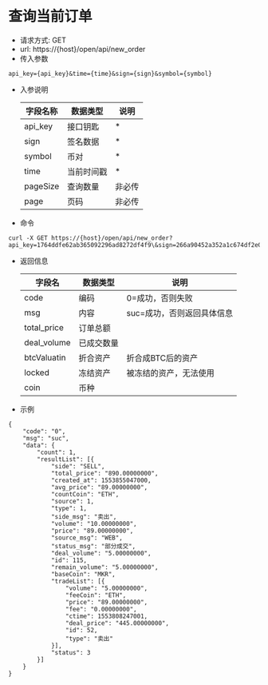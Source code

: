# 查询当前订单
- 请求方式: GET
- url: https://{host}/open/api/new_order
- 传入参数 
```
api_key={api_key}&time={time}&sign={sign}&symbol={symbol}
```
- 入参说明

  | 字段名称 | 数据类型 | 说明 |
  | --- | --- | --- |
  | api_key | 接口钥匙 | * |
  | sign | 签名数据 | * |
  | symbol | 币对 | * |
  | time | 当前时间戳 | * |
  | pageSize | 查询数量 | 非必传 |
  | page | 页码 | 非必传 |

- 命令
```
curl -X GET https://{host}/open/api/new_order?api_key=1764ddfe62ab365092296ad8272df4f9\&sign=266a90452a352a1c674df2e0b18cc9e9\&time=1554184381\&symbol=mkreth\&pageSize=10\&page=1
```

- 返回信息

    | 字段名 | 数据类型 | 说明 |
    | --- | --- | --- |
    | code | 编码 | 0=成功，否则失败 |
    | msg | 内容 | suc=成功，否则返回具体信息 |
    | total_price | 订单总额 | &nbsp; |
    | deal_volume | 已成交数量 | &nbsp; |
    | btcValuatin | 折合资产 | 折合成BTC后的资产 |
    | locked | 冻结资产 | 被冻结的资产，无法使用 |
    | coin | 币种 | &nbsp; |
    
- 示例
```
{
	"code": "0",
	"msg": "suc",
	"data": {
		"count": 1,
		"resultList": [{
			"side": "SELL",
			"total_price": "890.00000000",
			"created_at": 1553855047000,
			"avg_price": "89.00000000",
			"countCoin": "ETH",
			"source": 1,
			"type": 1,
			"side_msg": "卖出",
			"volume": "10.00000000",
			"price": "89.00000000",
			"source_msg": "WEB",
			"status_msg": "部分成交",
			"deal_volume": "5.00000000",
			"id": 115,
			"remain_volume": "5.00000000",
			"baseCoin": "MKR",
			"tradeList": [{
				"volume": "5.00000000",
				"feeCoin": "ETH",
				"price": "89.00000000",
				"fee": "0.00000000",
				"ctime": 1553808247001,
				"deal_price": "445.00000000",
				"id": 52,
				"type": "卖出"
			}],
			"status": 3
		}]
	}
}
```

